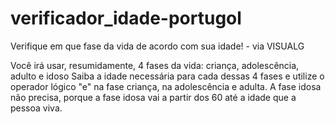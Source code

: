 # verificador_idade-portugol
Verifique em que fase da vida de acordo com sua idade! - via VISUALG

Você irá usar, resumidamente, 4 fases da vida: criança, adolescência, adulto e idoso
Saiba a idade necessária para cada dessas 4 fases e utilize o operador lógico "e" na fase criança, na adolescência e adulta. A fase idosa não precisa, porque a fase idosa
vai a partir dos 60 até a idade que a pessoa viva.
